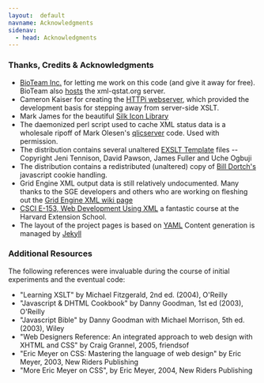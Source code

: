 ```yaml
---
layout:  default
navname: Acknowledgments
sidenav:
  - head: Acknowledgments
---
```


### Thanks, Credits &amp; Acknowledgments

- [BioTeam Inc.](http://www.bioteam.net) for letting me work on this code
  (and give it away for free).
  BioTeam also [hosts](http://gallery.bioteam.net/gallery/bioteamBDC)
  the xml-qstat.org server.
- Cameron Kaiser for creating the
  [HTTPi webserver](http://www.floodgap.com/httpi/), which
  provided the development basis for stepping away from server-side XSLT.
- Mark James for the beautiful
  [Silk Icon Library](http://www.famfamfam.com/lab/icons/silk/)
- The daemonized perl script used to cache XML status data is a wholesale
  ripoff of Mark Olesen's [qlicserver](http://wiki.gridengine.info/wiki/index.php/Olesen-FLEXlm-Integration)
  code. Used with permission.
- The distribution contains several unaltered
  [EXSLT Template](http://www.exslt.org/) files --
  Copyright Jeni Tennison, David Pawson, James Fuller and Uche Ogbuji
- The distribution contains a redistributed (unaltered) copy of
  [Bill Dortch's](http://www.google.co.uk/search?sourceid=navclient&amp;ie=UTF-8&amp;oe=UTF-8&amp;q=%22Bill+Dortch%22") javascript cookie handling.
- Grid Engine XML output data is still relatively undocumented.
  Many thanks to the SGE developers and others who are working on fleshing out
  the [Grid Engine XML wiki page](http://wiki.gridengine.info/wiki/index.php/GridEngine_XML)
- [CSCI E-153, Web Development Using XML](http://cscie153.dce.harvard.edu/)
  a fantastic course at the Harvard Extension School.
- The layout of the project pages is based on
  [YAML](http://www.yaml.de/en/)
  Content generation is managed by [Jekyll](http://jekyllrb.com/)

### Additional Resources

The following references were invaluable during the course of
initial experiments and the eventual code:

- "Learning XSLT" by Michael Fitzgerald, 2nd ed. (2004), O'Reilly
- "Javascript &amp; DHTML Cookbook" by Danny Goodman, 1st ed (2003), O'Reilly
- "Javascript Bible" by Danny Goodman with Michael Morrison, 5th ed. (2003), Wiley
- "Web Designers Reference: An integrated approach to web design with XHTML and CSS"
   by Craig Grannel, 2005, friendsof
- "Eric Meyer on CSS: Mastering the language of web design" by Eric Meyer, 2003,
   New Riders Publishing
- "More Eric Meyer on CSS", by Eric Meyer, 2004, New Riders Publishing

